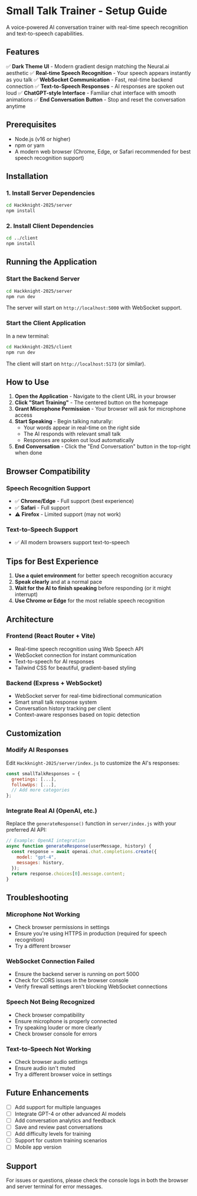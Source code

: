 # Small Talk Trainer - Setup Guide

A voice-powered AI conversation trainer with real-time speech recognition and text-to-speech capabilities.

## Features

✅ **Dark Theme UI** - Modern gradient design matching the Neural.ai aesthetic
✅ **Real-time Speech Recognition** - Your speech appears instantly as you talk
✅ **WebSocket Communication** - Fast, real-time backend connection
✅ **Text-to-Speech Responses** - AI responses are spoken out loud
✅ **ChatGPT-style Interface** - Familiar chat interface with smooth animations
✅ **End Conversation Button** - Stop and reset the conversation anytime

## Prerequisites

- Node.js (v16 or higher)
- npm or yarn
- A modern web browser (Chrome, Edge, or Safari recommended for best speech recognition support)

## Installation

### 1. Install Server Dependencies

```bash
cd Hackknight-2025/server
npm install
```

### 2. Install Client Dependencies

```bash
cd ../client
npm install
```

## Running the Application

### Start the Backend Server

```bash
cd Hackknight-2025/server
npm run dev
```

The server will start on `http://localhost:5000` with WebSocket support.

### Start the Client Application

In a new terminal:

```bash
cd Hackknight-2025/client
npm run dev
```

The client will start on `http://localhost:5173` (or similar).

## How to Use

1. **Open the Application** - Navigate to the client URL in your browser
2. **Click "Start Training"** - The centered button on the homepage
3. **Grant Microphone Permission** - Your browser will ask for microphone access
4. **Start Speaking** - Begin talking naturally:
   - Your words appear in real-time on the right side
   - The AI responds with relevant small talk
   - Responses are spoken out loud automatically
5. **End Conversation** - Click the "End Conversation" button in the top-right when done

## Browser Compatibility

### Speech Recognition Support

- ✅ **Chrome/Edge** - Full support (best experience)
- ✅ **Safari** - Full support
- ⚠️ **Firefox** - Limited support (may not work)

### Text-to-Speech Support

- ✅ All modern browsers support text-to-speech

## Tips for Best Experience

1. **Use a quiet environment** for better speech recognition accuracy
2. **Speak clearly** and at a normal pace
3. **Wait for the AI to finish speaking** before responding (or it might interrupt)
4. **Use Chrome or Edge** for the most reliable speech recognition

## Architecture

### Frontend (React Router + Vite)

- Real-time speech recognition using Web Speech API
- WebSocket connection for instant communication
- Text-to-speech for AI responses
- Tailwind CSS for beautiful, gradient-based styling

### Backend (Express + WebSocket)

- WebSocket server for real-time bidirectional communication
- Smart small talk response system
- Conversation history tracking per client
- Context-aware responses based on topic detection

## Customization

### Modify AI Responses

Edit `Hackknight-2025/server/index.js` to customize the AI's responses:

```javascript
const smallTalkResponses = {
  greetings: [...],
  followUps: [...],
  // Add more categories
};
```

### Integrate Real AI (OpenAI, etc.)

Replace the `generateResponse()` function in `server/index.js` with your preferred AI API:

```javascript
// Example: OpenAI integration
async function generateResponse(userMessage, history) {
  const response = await openai.chat.completions.create({
    model: "gpt-4",
    messages: history,
  });
  return response.choices[0].message.content;
}
```

## Troubleshooting

### Microphone Not Working

- Check browser permissions in settings
- Ensure you're using HTTPS in production (required for speech recognition)
- Try a different browser

### WebSocket Connection Failed

- Ensure the backend server is running on port 5000
- Check for CORS issues in the browser console
- Verify firewall settings aren't blocking WebSocket connections

### Speech Not Being Recognized

- Check browser compatibility
- Ensure microphone is properly connected
- Try speaking louder or more clearly
- Check browser console for errors

### Text-to-Speech Not Working

- Check browser audio settings
- Ensure audio isn't muted
- Try a different browser voice in settings

## Future Enhancements

- [ ] Add support for multiple languages
- [ ] Integrate GPT-4 or other advanced AI models
- [ ] Add conversation analytics and feedback
- [ ] Save and review past conversations
- [ ] Add difficulty levels for training
- [ ] Support for custom training scenarios
- [ ] Mobile app version

## Support

For issues or questions, please check the console logs in both the browser and server terminal for error messages.
